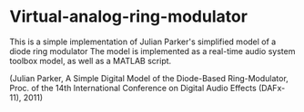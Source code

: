 # Virtual-analog-ring-modulator
This is a simple implementation of Julian Parker's simplified model of a diode ring modulator
The model is implemented as a real-time audio system toolbox model, as well as a MATLAB script.

(Julian Parker, A Simple Digital Model of the Diode-Based Ring-Modulator, 
Proc. of the 14th International Conference on Digital Audio Effects (DAFx-11), 2011)
